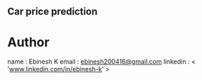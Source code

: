 ## Car price prediction

 # Author
name : Ebinesh K
email : ebinesh200416@gmail.com
linkedin : < 'www.linkedin.com/in/ebinesh-k' >